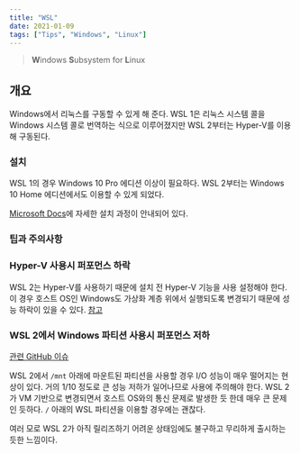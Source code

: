 ```yaml
---
title: "WSL"
date: 2021-01-09
tags: ["Tips", "Windows", "Linux"]
---
```


> **W**indows **S**ubsystem for **L**inux

## 개요

Windows에서 리눅스를 구동할 수 있게 해 준다. WSL 1은 리눅스 시스템 콜을 Windows 시스템 콜로 번역하는 식으로 이루어졌지만 WSL 2부터는 Hyper-V를 이용해 구동된다.

### 설치

WSL 1의 경우 Windows 10 Pro 에디션 이상이 필요하다. WSL 2부터는 Windows 10 Home 에디션에서도 이용할 수 있게 되었다.

[Microsoft Docs](https://docs.microsoft.com/ko-kr/windows/wsl/install-win10)에 자세한 설치 과정이 안내되어 있다.

### 팁과 주의사항

### Hyper-V 사용시 퍼포먼스 하락

WSL 2는 Hyper-V를 사용하기 때문에 설치 전 Hyper-V 기능을 사용 설정해야 한다. 이 경우 호스트 OS인 Windows도 가상화 계층 위에서 실행되도록 변경되기 때문에 성능 하락이 있을 수 있다. [참고](https://docs.microsoft.com/ko-kr/virtualization/hyper-v-on-windows/about/#limitations)

### WSL 2에서 Windows 파티션 사용시 퍼포먼스 저하

[관련 GitHub 이슈](https://github.com/microsoft/WSL/issues/4197)

WSL 2에서 `/mnt` 아래에 마운트된 파티션을 사용할 경우 I/O 성능이 매우 떨어지는 현상이 있다. 거의 1/10 정도로 큰 성능 저하가 일어나므로 사용에 주의해야 한다. WSL 2가 VM 기반으로 변경되면서 호스트 OS와의 통신 문제로 발생한 듯 한데 매우 큰 문제인 듯하다. `/` 아래의 WSL 파티션을 이용할 경우에는 괜찮다.

여러 모로 WSL 2가 아직 릴리즈하기 어려운 상태임에도 불구하고 무리하게 출시하는 듯한 느낌이다.